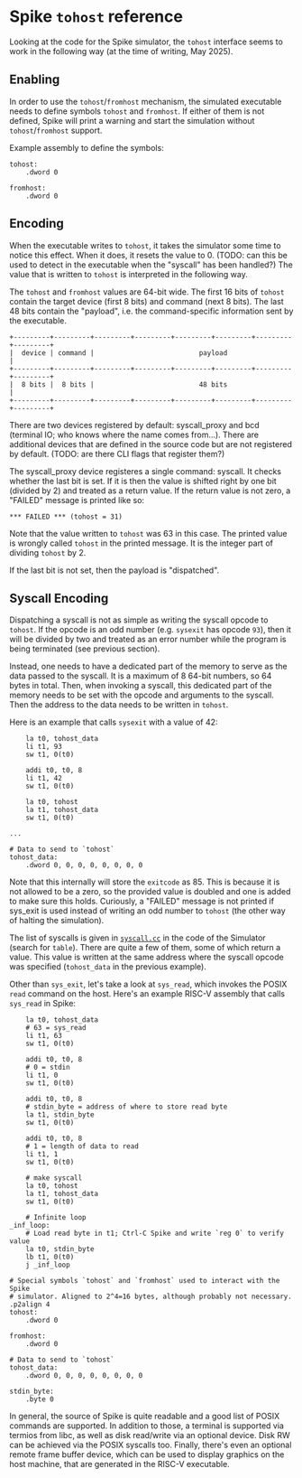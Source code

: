 # Spike `tohost` reference

Looking at the code for the Spike simulator, the `tohost` interface seems to
work in the following way (at the time of writing, May 2025).

## Enabling

In order to use the `tohost`/`fromhost` mechanism, the simulated executable
needs to define symbols `tohost` and `fromhost`. If either of them is not
defined, Spike will print a warning and start the simulation without
`tohost`/`fromhost` support.

Example assembly to define the symbols:

```
tohost:
    .dword 0

fromhost:
    .dword 0
```

## Encoding

When the executable writes to `tohost`, it takes the simulator some time to
notice this effect. When it does, it resets the value to 0. (TODO: can this be
used to detect in the executable when the "syscall" has been handled?) The value
that is written to `tohost` is interpreted in the following way.

The `tohost` and `fromhost` values are 64-bit wide. The first 16 bits of
`tohost` contain the target device (first 8 bits) and command (next 8 bits). The
last 48 bits contain the "payload", i.e. the command-specific information sent
by the executable.

```
+---------+---------+---------+---------+---------+---------+---------+---------+
|  device | command |                          payload                          |
+---------+---------+---------+---------+---------+---------+---------+---------+
|  8 bits |  8 bits |                          48 bits                          |
+---------+---------+---------+---------+---------+---------+---------+---------+
```

There are two devices registered by default: syscall\_proxy and bcd (terminal IO;
who knows where the name comes from...). There are additional devices that are
defined in the source code but are not registered by default. (TODO: are there
CLI flags that register them?)

The syscall\_proxy device registeres a single command: syscall. It checks
whether the last bit is set. If it is then the value is shifted right by one bit
(divided by 2) and treated as a return value. If the return value is not zero, a
"FAILED" message is printed like so:

```
*** FAILED *** (tohost = 31)
```

Note that the value written to `tohost` was 63 in this case. The printed value
is wrongly called `tohost` in the printed message. It is the integer part of
dividing `tohost` by 2.

If the last bit is not set, then the payload is "dispatched".

## Syscall Encoding

Dispatching a syscall is not as simple as writing the syscall opcode to
`tohost`. If the opcode is an odd number (e.g. `sysexit` has opcode `93`), then
it will be divided by two and treated as an error number while the program is
being terminated (see previous section).

Instead, one needs to have a dedicated part of the memory to serve as the data
passed to the syscall. It is a maximum of 8 64-bit numbers, so 64 bytes in
total. Then, when invoking a syscall, this dedicated part of the memory needs to
be set with the opcode and arguments to the syscall. Then the address to the
data needs to be written in `tohost`.

Here is an example that calls `sysexit` with a value of 42:

```
    la t0, tohost_data
    li t1, 93
    sw t1, 0(t0)

    addi t0, t0, 8
    li t1, 42
    sw t1, 0(t0)

    la t0, tohost
    la t1, tohost_data
    sw t1, 0(t0)

...

# Data to send to `tohost`
tohost_data:
    .dword 0, 0, 0, 0, 0, 0, 0, 0
```

Note that this internally will store the `exitcode` as 85. This is because it is
not allowed to be a zero, so the provided value is doubled and one is added to
make sure this holds. Curiously, a "FAILED" message is not printed if sys\_exit
is used instead of writing an odd number to `tohost` (the other way of halting
the simulation).

The list of syscalls is given in [`syscall.cc`][syscall-source] in the code of
the Simulator (search for `table`). There are quite a few of them, some of which
return a value. This value is written at the same address where the syscall
opcode was specified (`tohost_data` in the previous example).

[syscall-source]: https://github.com/riscv-software-src/riscv-isa-sim/blob/master/fesvr/syscall.cc

Other than `sys_exit`, let's take a look at `sys_read`, which invokes the POSIX
`read` command on the host. Here's an example RISC-V assembly that calls
`sys_read` in Spike:

```
    la t0, tohost_data
    # 63 = sys_read
    li t1, 63
    sw t1, 0(t0)

    addi t0, t0, 8
    # 0 = stdin
    li t1, 0
    sw t1, 0(t0)

    addi t0, t0, 8
    # stdin_byte = address of where to store read byte
    la t1, stdin_byte
    sw t1, 0(t0)

    addi t0, t0, 8
    # 1 = length of data to read
    li t1, 1
    sw t1, 0(t0)

    # make syscall
    la t0, tohost
    la t1, tohost_data
    sw t1, 0(t0)

    # Infinite loop
_inf_loop:
	# Load read byte in t1; Ctrl-C Spike and write `reg 0` to verify value
    la t0, stdin_byte
    lb t1, 0(t0)
    j _inf_loop

# Special symbols `tohost` and `fromhost` used to interact with the Spike
# simulator. Aligned to 2^4=16 bytes, although probably not necessary.
.p2align 4
tohost:
    .dword 0

fromhost:
    .dword 0

# Data to send to `tohost`
tohost_data:
    .dword 0, 0, 0, 0, 0, 0, 0, 0

stdin_byte:
    .byte 0
```

In general, the source of Spike is quite readable and a good list of POSIX
commands are supported. In addition to those, a terminal is supported via
termios from libc, as well as disk read/write via an optional device. Disk RW
can be achieved via the POSIX syscalls too. Finally, there's even an optional
remote frame buffer device, which can be used to display graphics on the host
machine, that are generated in the RISC-V executable.
